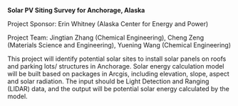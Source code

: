 **Solar PV Siting Survey for Anchorage, Alaska**

Project Sponsor: Erin Whitney (Alaska Center for Energy and Power)

Project Team: Jingtian Zhang (Chemical Engineering), Cheng Zeng (Materials Science and Engineering), Yuening Wang (Chemical Engineering)

This project will identify potential solar sites to install solar panels on roofs and parking lots/ structures in Anchorage. Solar energy calculation model will be built based on packages in Arcgis, including elevation, slope, aspect and solar radiation. The input should be Light Detection and Ranging (LIDAR) data, and the output will be potential solar energy calculated by the model.
